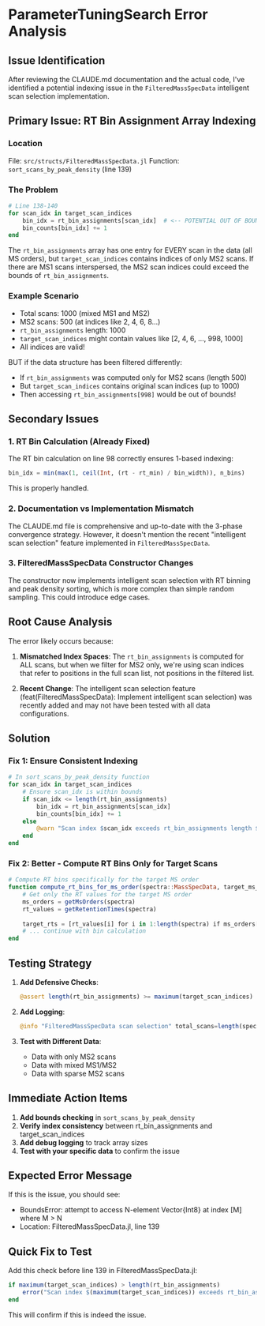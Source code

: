 # ParameterTuningSearch Error Analysis

## Issue Identification

After reviewing the CLAUDE.md documentation and the actual code, I've identified a potential indexing issue in the `FilteredMassSpecData` intelligent scan selection implementation.

## Primary Issue: RT Bin Assignment Array Indexing

### Location
File: `src/structs/FilteredMassSpecData.jl`
Function: `sort_scans_by_peak_density` (line 139)

### The Problem
```julia
# Line 138-140
for scan_idx in target_scan_indices
    bin_idx = rt_bin_assignments[scan_idx]  # <-- POTENTIAL OUT OF BOUNDS
    bin_counts[bin_idx] += 1
end
```

The `rt_bin_assignments` array has one entry for EVERY scan in the data (all MS orders), but `target_scan_indices` contains indices of only MS2 scans. If there are MS1 scans interspersed, the MS2 scan indices could exceed the bounds of `rt_bin_assignments`.

### Example Scenario
- Total scans: 1000 (mixed MS1 and MS2)
- MS2 scans: 500 (at indices like 2, 4, 6, 8...)
- `rt_bin_assignments` length: 1000
- `target_scan_indices` might contain values like [2, 4, 6, ..., 998, 1000]
- All indices are valid!

BUT if the data structure has been filtered differently:
- If `rt_bin_assignments` was computed only for MS2 scans (length 500)
- But `target_scan_indices` contains original scan indices (up to 1000)
- Then accessing `rt_bin_assignments[998]` would be out of bounds!

## Secondary Issues

### 1. RT Bin Calculation (Already Fixed)
The RT bin calculation on line 98 correctly ensures 1-based indexing:
```julia
bin_idx = min(max(1, ceil(Int, (rt - rt_min) / bin_width)), n_bins)
```
This is properly handled.

### 2. Documentation vs Implementation Mismatch
The CLAUDE.md file is comprehensive and up-to-date with the 3-phase convergence strategy. However, it doesn't mention the recent "intelligent scan selection" feature implemented in `FilteredMassSpecData`.

### 3. FilteredMassSpecData Constructor Changes
The constructor now implements intelligent scan selection with RT binning and peak density sorting, which is more complex than simple random sampling. This could introduce edge cases.

## Root Cause Analysis

The error likely occurs because:

1. **Mismatched Index Spaces**: The `rt_bin_assignments` is computed for ALL scans, but when we filter for MS2 only, we're using scan indices that refer to positions in the full scan list, not positions in the filtered list.

2. **Recent Change**: The intelligent scan selection feature (feat(FilteredMassSpecData): Implement intelligent scan selection) was recently added and may not have been tested with all data configurations.

## Solution

### Fix 1: Ensure Consistent Indexing
```julia
# In sort_scans_by_peak_density function
for scan_idx in target_scan_indices
    # Ensure scan_idx is within bounds
    if scan_idx <= length(rt_bin_assignments)
        bin_idx = rt_bin_assignments[scan_idx]
        bin_counts[bin_idx] += 1
    else
        @warn "Scan index $scan_idx exceeds rt_bin_assignments length $(length(rt_bin_assignments))"
    end
end
```

### Fix 2: Better - Compute RT Bins Only for Target Scans
```julia
# Compute RT bins specifically for the target MS order
function compute_rt_bins_for_ms_order(spectra::MassSpecData, target_ms_order::UInt8, n_bins::Int = 15)
    # Get only the RT values for the target MS order
    ms_orders = getMsOrders(spectra)
    rt_values = getRetentionTimes(spectra)
    
    target_rts = [rt_values[i] for i in 1:length(spectra) if ms_orders[i] == target_ms_order]
    # ... continue with bin calculation
end
```

## Testing Strategy

1. **Add Defensive Checks**:
   ```julia
   @assert length(rt_bin_assignments) >= maximum(target_scan_indices) "Index mismatch in scan selection"
   ```

2. **Add Logging**:
   ```julia
   @info "FilteredMassSpecData scan selection" total_scans=length(spectra) ms2_scans=length(target_scan_indices) rt_bins_length=length(rt_bin_assignments)
   ```

3. **Test with Different Data**:
   - Data with only MS2 scans
   - Data with mixed MS1/MS2
   - Data with sparse MS2 scans

## Immediate Action Items

1. **Add bounds checking** in `sort_scans_by_peak_density`
2. **Verify index consistency** between rt_bin_assignments and target_scan_indices
3. **Add debug logging** to track array sizes
4. **Test with your specific data** to confirm the issue

## Expected Error Message

If this is the issue, you should see:
- BoundsError: attempt to access N-element Vector{Int8} at index [M] where M > N
- Location: FilteredMassSpecData.jl, line 139

## Quick Fix to Test

Add this check before line 139 in FilteredMassSpecData.jl:
```julia
if maximum(target_scan_indices) > length(rt_bin_assignments)
    error("Scan index $(maximum(target_scan_indices)) exceeds rt_bin_assignments length $(length(rt_bin_assignments))")
end
```

This will confirm if this is indeed the issue.